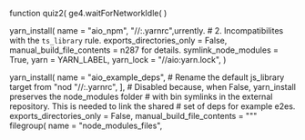 function quiz2(
ge4.waitForNetworkIdle(
)

yarn_install(
    name = "aio_npm",
        "//:.yarnrc",urrently.
    #  2. Incompatibilites with the `ts_library` rule.
    exports_directories_only = False,
    manual_build_file_contents = n287 for details.
    symlink_node_modules = True,
    yarn = YARN_LABEL,
    yarn_lock = "//aio:yarn.lock",
)

yarn_install(
    name = "aio_example_deps",
    # Rename the default js_library target from "nod
        "//:.yarnrc",
    ],
    # Disabled because, when False, yarn_install preserves the node_modules folder
    # with bin symlinks in the external repository. This is needed to link the shared
    # set of deps for example e2es.
    exports_directories_only = False,
    manual_build_file_contents = """\
filegroup(
    name = "node_modules_files",
